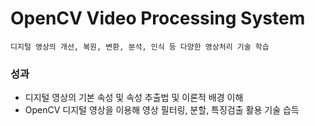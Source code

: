 # OpenCV Video Processing System

`디지털 영상의 개선, 복원, 변환, 분석, 인식 등 다양한 영상처리 기술 학습`

### 성과
- 디지털 영상의 기본 속성 및 속성 추출법 및 이론적 배경 이해
- OpenCV 디지털 영상을 이용해 영상 필터링, 분할, 특징검출 활용 기술 습득
